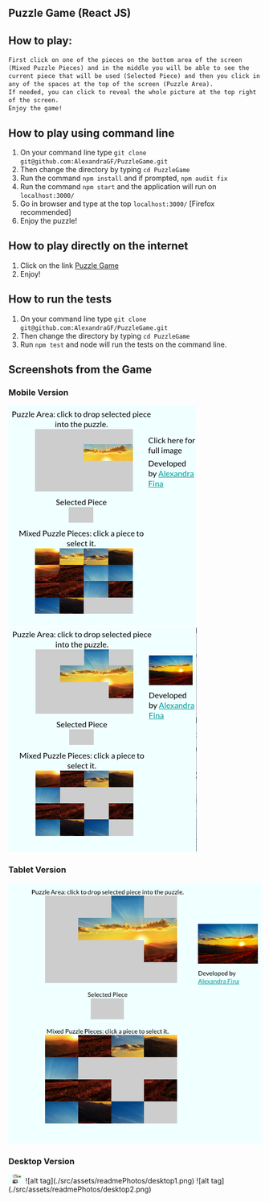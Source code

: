## Puzzle Game (React JS)

## How to play:

```
First click on one of the pieces on the bottom area of the screen (Mixed Puzzle Pieces) and in the middle you will be able to see the current piece that will be used (Selected Piece) and then you click in any of the spaces at the top of the screen (Puzzle Area).
If needed, you can click to reveal the whole picture at the top right of the screen.
Enjoy the game!
```

## How to play using command line

1. On your command line type ``` git clone git@github.com:AlexandraGF/PuzzleGame.git ```
2. Then change the directory by typing ``` cd PuzzleGame ```
3. Run the command ``` npm install ``` and if prompted, ``` npm audit fix ```
4. Run the command ``` npm start ``` and the application will run on ```localhost:3000/```
5. Go in browser and type at the top ```localhost:3000/``` [Firefox recommended]
6. Enjoy the puzzle!

## How to play directly on the internet

1. Click on the link [Puzzle Game](https://puzzlegamereact.herokuapp.com)
2. Enjoy!

## How to run the tests

1. On your command line type ``` git clone git@github.com:AlexandraGF/PuzzleGame.git ```
2. Then change the directory by typing ``` cd PuzzleGame ```
3. Run ``` npm test ``` and node will run the tests on the command line.

## Screenshots from the Game

### Mobile Version 

![alt tag](./src/assets/readmePhotos/mobile1.png)
![alt tag](./src/assets/readmePhotos/mobile2.png)

### Tablet Version 

![alt tag](./src/assets/readmePhotos/tablet.png)

### Desktop Version

<img src="./src/assets/readmePhotos/desktop1.png" heigh="30px" width="30px">
![alt tag](./src/assets/readmePhotos/desktop1.png)
![alt tag](./src/assets/readmePhotos/desktop2.png)
